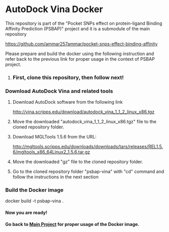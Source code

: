 # AutoDock Vina Docker

This repository is part of the "Pocket SNPs effect on protein-ligand Binding Affinity Prediction (PSBAP)" project and it is a submodule of the main repository 

https://github.com/ammar257ammar/pocket-snps-effect-binding-affinity

Please prepare and build the docker using the following instruction and refer back to the previous link for proper usage in the context of PSBAP project.

1. ### First, clone this repository, then follow next! 


### Download AutoDock Vina and related tools

1. Download AutoDock software from the following link

   http://vina.scripps.edu/download/autodock_vina_1_1_2_linux_x86.tgz

2. Move the downloaded "autodock_vina_1_1_2_linux_x86.tgz" file to the cloned repository folder.

3. Download MGLTools 1.5.6 from the URL:

   http://mgltools.scripps.edu/downloads/downloads/tars/releases/REL1.5.6/mgltools_x86_64Linux2_1.5.6.tar.gz

4. Move the downloaded "gz" file to the cloned repository folder. 

5. Go to the cloned repository folder "psbap-vina" with "cd" command and follow the instructions in the next section

### Build the Docker image

docker build -t psbap-vina .

#### Now you are ready! 

#### Go back to [Main Project](https://github.com/ammar257ammar/pocket-snps-effect-binding-affinity) for proper usage of the Docker image.


